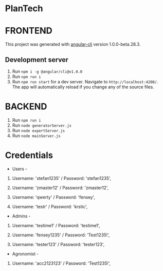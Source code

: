 # PlanTech



# FRONTEND
This project was generated with [angular-cli](https://github.com/angular/angular-cli) version 1.0.0-beta.28.3.

## Development server
1) Run `npm i -g @angular/cli@v1.0.0` 
2) Run `npm run i`
3) Run `npm run start` for a dev server. Navigate to `http://localhost:4200/`. The app will automatically reload if you change any of the source files.


# BACKEND

1) Run `npm run i`
2) Run `node generatorServer.js`
3) Run `node expertServer.js` 
4) Run `node mainServer.js` 



# Credentials

- Users -
 
 1) Username: 'stefan1235' / Password: 'stefan1235',
 
 2) Username: 'zmaster12' / Password: 'zmaster12',

3) Username: 'qwerty' / Password: 'fensey',
	
4) Username: 'testr' / Password: 'krstic',
	
- Admins -
	
1) Username: 'testime1' / Password: 'testime1',
 
2) Username: 'fensey1235' / Password: 'Test1235!',
	
3) Username: 'tester123' / Password: 'tester123',
 
- Agronomist -
	
1) Username: 'acc2123123' / Password: 'Test1235!',
